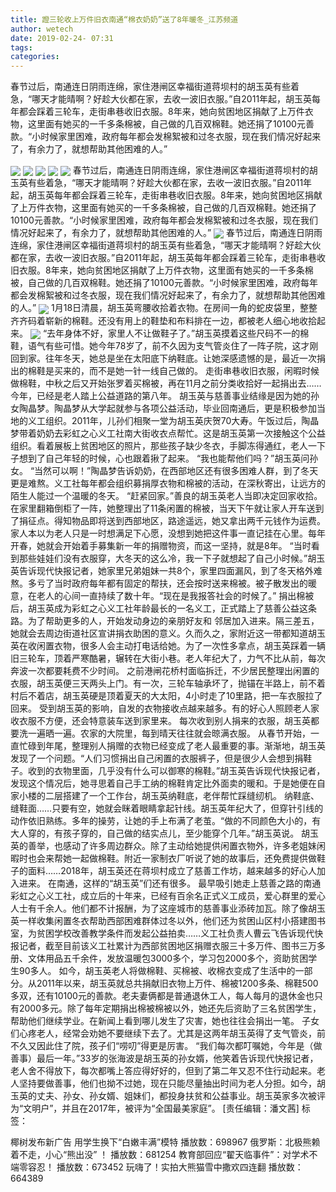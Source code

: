 ```yaml
---
title: 蹬三轮收上万件旧衣南通“棉衣奶奶”送了8年暖冬_江苏频道
author: wetech
date: 2019-02-24- 07:31
tags: 
categories: 
---
```

春节过后，南通连日阴雨连绵，家住港闸区幸福街道蒋坝村的胡玉英有些着急，“哪天才能晴啊？好趁大伙都在家，去收一波旧衣服。”自2011年起，胡玉英每年都会踩着三轮车，走街串巷收旧衣服。8年来，她向贫困地区捐献了上万件衣物，这里面有她买的一千多条棉被，自己做的几百双棉鞋。她还捐了10100元善款。“小时候家里困难，政府每年都会发棉絮被和过冬衣服，现在我们情况好起来了，有余力了，就想帮助其他困难的人。”
<!-- more -->
                
<img align="center" border="0" src="http://p1.ifengimg.com/a/2019_09/4a878717740c94a_size91_w600_h335.jpg" />
                
<img align="center" border="0" src="http://p3.ifengimg.com/a/2019_09/389e1466c2a7dc1_size94_w600_h335.jpg" />
            
<img align="center" border="0" src="http://p1.ifengimg.com/a/2019_09/a8e1e84ce7b08db_size93_w600_h337.jpg" />
<img align="center" border="0" src="http://p3.ifengimg.com/a/2019_09/cd812a8e2f95e09_size101_w600_h444.jpg" />
<img align="center" border="0" src="http://p3.ifengimg.com/a/2019_09/0e2e103ec1dbdf9_size121_w600_h400.jpg" />
春节过后，南通连日阴雨连绵，家住港闸区幸福街道蒋坝村的胡玉英有些着急，“哪天才能晴啊？好趁大伙都在家，去收一波旧衣服。”自2011年起，胡玉英每年都会踩着三轮车，走街串巷收旧衣服。8年来，她向贫困地区捐献了上万件衣物，这里面有她买的一千多条棉被，自己做的几百双棉鞋。她还捐了10100元善款。“小时候家里困难，政府每年都会发棉絮被和过冬衣服，现在我们情况好起来了，有余力了，就想帮助其他困难的人。”
<img align="center" border="0" src="http://p0.ifengimg.com/a/2019_09/9bfdf69ca8e8951_size119_w600_h450.jpg" />
春节过后，南通连日阴雨连绵，家住港闸区幸福街道蒋坝村的胡玉英有些着急，“哪天才能晴啊？好趁大伙都在家，去收一波旧衣服。”自2011年起，胡玉英每年都会踩着三轮车，走街串巷收旧衣服。8年来，她向贫困地区捐献了上万件衣物，这里面有她买的一千多条棉被，自己做的几百双棉鞋。她还捐了10100元善款。“小时候家里困难，政府每年都会发棉絮被和过冬衣服，现在我们情况好起来了，有余力了，就想帮助其他困难的人。”
<img align="center" border="0" src="http://p0.ifengimg.com/a/2019_09/eae8b8b89688881_size114_w600_h400.jpg" />
1月18日清晨，胡玉英弯腰收拾着衣物。在房间一角的蛇皮袋里，整整齐齐码着崭新的棉鞋。还没有用上的鞋垫和布料排在一边，都被老人细心地收拾起来。
<img align="center" border="0" src="http://p2.ifengimg.com/a/2016/0810/204c433878d5cf9size1_w16_h16.png" />
“去年身体不好，家里人不让做鞋子了。”胡玉英摸着这些尺码不一的棉鞋，语气有些可惜。她今年78岁了，前不久因为支气管炎住了一阵子院，这才刚回到家。往年冬天，她总是坐在太阳底下纳鞋底。让她深感遗憾的是，最近一次捐出的棉鞋是买来的，而不是她一针一线自己做的。
走街串巷收旧衣服，闲暇时候做棉鞋，中秋之后又开始张罗着买棉被，再在11月之前分类收拾好一起捐出去……今年，已经是老人踏上公益道路的第八年。
胡玉英与慈善事业结缘是因为她的孙女陶晶梦。陶晶梦从大学起就参与各项公益活动，毕业回南通后，更是积极参加当地的义工组织。2011年，儿孙们相聚一堂为胡玉英庆贺70大寿。午饭过后，陶晶梦带着奶奶去彩虹之心义工社南大街收衣点帮忙。这是胡玉英第一次接触这个公益组织。看着展板上贫困地区的照片，那些孩子缺少冬衣，手脚冻得通红，老人一下子想到了自己年轻的时候，心也跟着揪了起来。
“我也能帮他们吗？”胡玉英问孙女。
“当然可以啊！”陶晶梦告诉奶奶，在西部地区还有很多困难人群，到了冬天更是难熬。义工社每年都会组织募捐厚衣物和棉被的活动，在深秋寄出，让远方的陌生人能过一个温暖的冬天。
“赶紧回家。”善良的胡玉英老人当即决定回家收拾。在家里翻箱倒柜了一阵，她整理出了11条闲置的棉被，当天下午就让家人开车送到了捐征点。得知物品即将送到西部地区，路途遥远，她又拿出两千元钱作为运费。家人本以为老人只是一时想满足下心愿，没想到她把这件事一直记挂在心里。每年开春，她就会开始着手募集新一年的捐赠物资，而这一坚持，就是8年。
“当时看到那些娃娃们没有衣服穿，大冬天的这么冷，我一下子就想起了自己小时候。”胡玉英告诉现代快报记者，她家里兄弟姐妹一共8个，家里四面漏风，到了冬天格外难熬。多亏了当时政府每年都有固定的帮扶，还会按时送来棉被。被子散发出的暖意，在老人的心间一直持续了数十年。“现在是我报答社会的时候了。”
捐出棉被后，胡玉英成为彩虹之心义工社年龄最长的一名义工，正式踏上了慈善公益这条路。为了帮助更多的人，开始发动身边的亲朋好友和
邻居加入进来。隔三差五，她就会去周边街道社区宣讲捐衣助困的意义。久而久之，家附近这一带都知道胡玉英在收闲置衣物，很多人会主动打电话给她。为了一次性多拿点，胡玉英踩着一辆旧三轮车，顶着严寒酷暑，辗转在大街小巷。老人年纪大了，力气不比从前，每次奔波一次都要耗费不少时间。
之前港闸花桥村面临拆迁，不少居民整理出闲置的衣服，胡玉英便三天两头上门。有一次，三轮车轴承坏了，抛锚在半路上，前不着村后不着店，胡玉英硬是顶着夏天的大太阳，4小时走了10里路，把一车衣服拉了回来。
受到胡玉英的影响，自发的衣物接收点越来越多。有的好心人照顾老人家收衣服不方便，还会特意装车送到家里来。
每次收到别人捐来的衣服，胡玉英都要洗一遍晒一遍。农家的大院里，每到晴天往往就会晾满衣服。
从春节开始，一直忙碌到年尾，整理别人捐赠的衣物已经变成了老人最重要的事。渐渐地，胡玉英发现了一个问题。“人们习惯捐出自己闲置的衣服裤子，但是很少人会想到捐鞋子。收到的衣物里面，几乎没有什么可以御寒的棉鞋。”胡玉英告诉现代快报记者，发现这个情况后，她寻思着自己手工纳的棉鞋肯定比外面卖的暖和。于是她便在自家小楼的二层搭建了一个工作台，胡玉英纳鞋底，老伴帮忙踩缝纫机。
纳鞋底、缝鞋面……只要有空，她就会眯着眼睛拿起针线。胡玉英年纪大了，但穿针引线的动作依旧熟练。多年的操劳，让她的手上布满了老茧。“做的不同颜色大小的，有大人穿的，有孩子穿的，自己做的结实点儿，至少能穿个几年。”胡玉英说。
胡玉英的善举，也感动了许多周边群众。除了主动给她提供闲置衣物外，许多老姐妹闲暇时也会来帮她一起做棉鞋。附近一家制衣厂听说了她的故事后，还免费提供做鞋子的面料……2018年，胡玉英还在蒋坝村成立了慈善工作坊，越来越多的好心人加入进来。
在南通，这样的“胡玉英”们还有很多。
最早吸引她走上慈善之路的南通彩虹之心义工社，成立后的十年来，已经有百余名正式义工成员，爱心群里的爱心人士有千余人。他们都不计报酬，为了这座城市的慈善事业添砖加瓦。除了像胡玉英一样收集闲置冬衣帮助西部困难群体过冬以外，他们还为贫困山区村小搭建图书室，为贫困学校改善教学条件而发起公益拍卖……义工社负责人曹云飞告诉现代快报记者，截至目前该义工社累计为西部贫困地区捐赠衣服三十多万件、图书三万多册、文体用品五千余件，发放温暖包3000多个，学习包2000多个，资助贫困学生90多人。
如今，胡玉英老人将做棉鞋、买棉被、收棉衣变成了生活中的一部分。从2011年以来，胡玉英就总共捐献旧衣物上万件、棉被1200多条、棉鞋500多双，还有10100元的善款。老夫妻俩都是普通退休工人，每人每月的退休金也只有2000多元。除了每年定期捐出棉被棉被以外，她还先后资助了三名贫困学生，帮助他们继续学业。在新闻上看到哪儿发生了灾害，她也往往会捐出一笔。
子女们心疼老人，经常会劝她不要继续下去了。尤其是这两年胡玉英得了支气管炎，前不久又因此住了院，孩子们“唠叨”得更是厉害。
“我们每次都叮嘱她，今年是（做善事）最后一年。”33岁的张海波是胡玉英的孙女婿，他笑着告诉现代快报记者，老人舍不得放下，每次都嘴上答应得好好的，但到了第二年又忍不住行动起来。老人坚持要做善事，他们也拗不过她，现在只能尽量抽出时间为老人分担。如今，胡玉英的丈夫、孙女、孙女婿、姐妹们，都投身扶贫和公益事业。胡玉英家多次被评为“文明户”，并且在2017年，被评为“全国最美家庭”。
[责任编辑：潘文茜]
标签：
 
 
             
椰树发布新广告 用学生换下“白嫩丰满”模特
播放数：698967
俄罗斯：北极熊赖着不走，小心“熊出没” ！
播放数：681254
教育部回应“翟天临事件”：对学术不端零容忍！
播放数：673452
玩嗨了！实拍大熊猫雪中撒欢四连翻
播放数：664389
